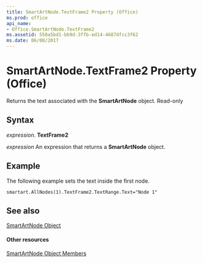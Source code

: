 ```yaml
---
title: SmartArtNode.TextFrame2 Property (Office)
ms.prod: office
api_name:
- Office.SmartArtNode.TextFrame2
ms.assetid: 550a5bd1-bb9d-3ffb-ed14-4687dfcc3f62
ms.date: 06/08/2017
---
```



# SmartArtNode.TextFrame2 Property (Office)

Returns the text associated with the  **SmartArtNode** object. Read-only


## Syntax

 _expression_. **TextFrame2**

 _expression_ An expression that returns a **SmartArtNode** object.


## Example

The following example sets the text inside the first node.


```
smartart.AllNodes(1).TextFrame2.TextRange.Text="Node 1"
```


## See also


[SmartArtNode Object](smartartnode-object-office.md)
#### Other resources


[SmartArtNode Object Members](smartartnode-members-office.md)

